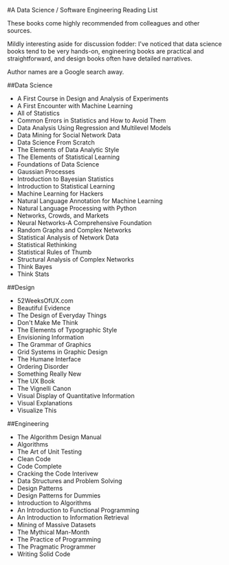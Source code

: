 #A Data Science / Software Engineering Reading List

These books come highly recommended from colleagues and other sources.

Mildly interesting aside for discussion fodder:  I've noticed that data science books tend to be very hands-on, engineering books are practical and straightforward, and design books often have detailed narratives.

Author names are a Google search away.

##Data Science
- A First Course in Design and Analysis of Experiments  
- A First Encounter with Machine Learning  
- All of Statistics
- Common Errors in Statistics and How to Avoid Them
- Data Analysis Using Regression and Multilevel Models
- Data Mining for Social Network Data
- Data Science From Scratch
- The Elements of Data Analytic Style
- The Elements of Statistical Learning
- Foundations of Data Science
- Gaussian Processes
- Introduction to Bayesian Statistics
- Introduction to Statistical Learning
- Machine Learning for Hackers
- Natural Language Annotation for Machine Learning
- Natural Language Processing with Python
- Networks, Crowds, and Markets
- Neural Networks-A Comprehensive Foundation
- Random Graphs and Complex Networks
- Statistical Analysis of Network Data
- Statistical Rethinking
- Statistical Rules of Thumb
- Structural Analysis of Complex Networks
- Think Bayes
- Think Stats

##Design
- 52WeeksOfUX.com
- Beautiful Evidence
- The Design of Everyday Things
- Don't Make Me Think
- The Elements of Typographic Style
- Envisioning Information
- The Grammar of Graphics
- Grid Systems in Graphic Design
- The Humane Interface
- Ordering Disorder
- Something Really New
- The UX Book
- The Vignelli Canon
- Visual Display of Quantitative Information
- Visual Explanations
- Visualize This

##Engineering
- The Algorithm Design Manual
- Algorithms
- The Art of Unit Testing
- Clean Code
- Code Complete
- Cracking the Code Interivew
- Data Structures and Problem Solving
- Design Patterns
- Design Patterns for Dummies
- Introduction to Algorithms
- An Introduction to Functional Programming
- An Introduction to Information Retrieval
- Mining of Massive Datasets
- The Mythical Man-Month
- The Practice of Programming
- The Pragmatic Programmer
- Writing Solid Code

